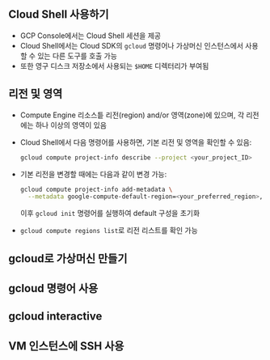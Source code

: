 ## Cloud Shell 사용하기

- GCP Console에서는 Cloud Shell 세션을 제공
- Cloud Shell에서는 Cloud SDK의 `gcloud` 명령어나 가상머신 인스턴스에서 사용할 수 있는 다른 도구를 호출 가능
- 또한 영구 디스크 저장소에서 사용되는 `$HOME` 디렉터리가 부여됨

## 리전 및 영역

- Compute Engine 리소스틑 리전(region) and/or 영역(zone)에 있으며, 각 리전에는 하나 이상의 영역이 있음

- Cloud Shell에서 다음 명령어를 사용하면, 기본 리전 및 영역을 확인할 수 있음:

  ```bash
  gcloud compute project-info describe --project <your_project_ID>
  ```

- 기본 리전을 변경할 때에는 다음과 같이 변경 가능:

  ```bash
  gcloud compute project-info add-metadata \
  	--metadata google-compute-default-region=<your_preferred_region>, google-compute-default-zone=<your_preferred_zone>
  ```

  이후 `gcloud init` 명령어를 실행하여 default 구성을 초기화

- `gcloud compute regions list`로 리전 리스트를 확인 가능

## gcloud로 가상머신 만들기



## gcloud 명령어 사용



## gcloud interactive



## VM 인스턴스에 SSH 사용

